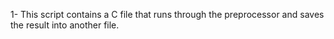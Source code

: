1- This script contains a C file that runs through the preprocessor and saves the result into another file.
